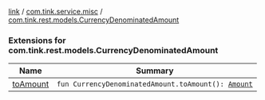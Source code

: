 [link](../../index.md) / [com.tink.service.misc](../index.md) / [com.tink.rest.models.CurrencyDenominatedAmount](./index.md)

### Extensions for com.tink.rest.models.CurrencyDenominatedAmount

| Name | Summary |
|---|---|
| [toAmount](to-amount.md) | `fun CurrencyDenominatedAmount.toAmount(): `[`Amount`](../../com.tink.model.misc/-amount/index.md) |
